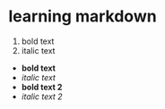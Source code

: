 # learning markdown
1. bold text
2. italic text
- **bold text**
- _italic text_ 
- __bold text 2__
- *italic text 2*
